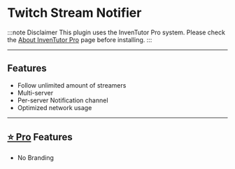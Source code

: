 # Twitch Stream Notifier

:::note Disclaimer
This plugin uses the InvenTutor Pro system. Please check the [About InvenTutor Pro](/docs/about-inventutor-pro.md) page before installing.
:::

***

## Features
* Follow unlimited amount of streamers
* Multi-server
* Per-server Notification channel
* Optimized network usage

***

## [⭐ Pro](/docs/about-inventutor-pro.md) Features
* No Branding
